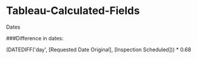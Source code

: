# Tableau-Calculated-Fields

Dates

###Difference in dates:

(DATEDIFF('day', [Requested Date Original], [Inspection Scheduled])) * 0.68
